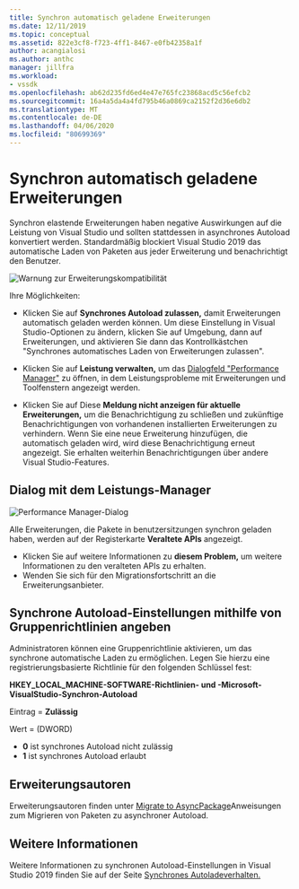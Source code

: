 ```yaml
---
title: Synchron automatisch geladene Erweiterungen
ms.date: 12/11/2019
ms.topic: conceptual
ms.assetid: 822e3cf8-f723-4ff1-8467-e0fb42358a1f
author: acangialosi
ms.author: anthc
manager: jillfra
ms.workload:
- vssdk
ms.openlocfilehash: ab62d235fd6ed4e47e765fc23868acd5c56efcb2
ms.sourcegitcommit: 16a4a5da4a4fd795b46a0869ca2152f2d36e6db2
ms.translationtype: MT
ms.contentlocale: de-DE
ms.lasthandoff: 04/06/2020
ms.locfileid: "80699369"
---
```

# <a name="synchronously-autoloaded-extensions"></a>Synchron automatisch geladene Erweiterungen

Synchron elastende Erweiterungen haben negative Auswirkungen auf die Leistung von Visual Studio und sollten stattdessen in asynchrones Autoload konvertiert werden. Standardmäßig blockiert Visual Studio 2019 das automatische Laden von Paketen aus jeder Erweiterung und benachrichtigt den Benutzer.

![Warnung zur Erweiterungskompatibilität](media/extension-compatibility-warning-16-1.png.png)

Ihre Möglichkeiten:

- Klicken Sie auf **Synchrones Autoload zulassen,** damit Erweiterungen automatisch geladen werden können. Um diese Einstellung in Visual Studio-Optionen zu ändern, klicken Sie auf Umgebung, dann auf Erweiterungen, und aktivieren Sie dann das Kontrollkästchen "Synchrones automatisches Laden von Erweiterungen zulassen". 

- Klicken Sie auf **Leistung verwalten,** um das [Dialogfeld "Performance Manager"](#performance-manager-dialog) zu öffnen, in dem Leistungsprobleme mit Erweiterungen und Toolfenstern angezeigt werden.

- Klicken Sie auf Diese **Meldung nicht anzeigen für aktuelle Erweiterungen,** um die Benachrichtigung zu schließen und zukünftige Benachrichtigungen von vorhandenen installierten Erweiterungen zu verhindern. Wenn Sie eine neue Erweiterung hinzufügen, die automatisch geladen wird, wird diese Benachrichtigung erneut angezeigt. Sie erhalten weiterhin Benachrichtigungen über andere Visual Studio-Features.

## <a name="performance-manager-dialog"></a>Dialog mit dem Leistungs-Manager

![Performance Manager-Dialog](media/performance-manager.png)

Alle Erweiterungen, die Pakete in benutzersitzungen synchron geladen haben, werden auf der Registerkarte **Veraltete APIs** angezeigt.

* Klicken Sie auf weitere Informationen zu **diesem Problem,** um weitere Informationen zu den veralteten APIs zu erhalten.
* Wenden Sie sich für den Migrationsfortschritt an die Erweiterungsanbieter.

## <a name="specify-synchronous-autoload-settings-using-group-policy"></a>Synchrone Autoload-Einstellungen mithilfe von Gruppenrichtlinien angeben

Administratoren können eine Gruppenrichtlinie aktivieren, um das synchrone automatische Laden zu ermöglichen. Legen Sie hierzu eine registrierungsbasierte Richtlinie für den folgenden Schlüssel fest:

**HKEY_LOCAL_MACHINE-SOFTWARE-Richtlinien- und -Microsoft-VisualStudio-Synchron-Autoload**

Eintrag = **Zulässig**

Wert = (DWORD)
* **0** ist synchrones Autoload nicht zulässig
* **1** ist synchrones Autoload erlaubt

## <a name="extension-authors"></a>Erweiterungsautoren
Erweiterungsautoren finden unter [Migrate to AsyncPackage](https://github.com/Microsoft/VSSDK-Extensibility-Samples/tree/master/AsyncPackageMigration)Anweisungen zum Migrieren von Paketen zu asynchroner Autoload.

## <a name="see-also"></a>Weitere Informationen
Weitere Informationen zu synchronen Autoload-Einstellungen in Visual Studio 2019 finden Sie auf der Seite [Synchrones Autoladeverhalten.](https://devblogs.microsoft.com/visualstudio/updates-to-synchronous-autoload-of-extensions-in-visual-studio-2019/)
